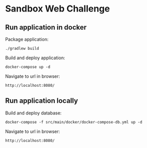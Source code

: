 # Sandbox Web Challenge

## Run application in docker
Package application:
```shell script
./gradlew build
```
Build and deploy application:
```shell script
docker-compose up -d
```
Navigate to url in browser:
```shell script
http://localhost:8080/
```

## Run application locally
Build and deploy database:
```shell script
docker-compose -f src/main/docker/docker-compose-db.yml up -d
```
Navigate to url in browser:
```shell script
http://localhost:8080/
```
